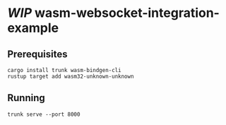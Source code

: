 # *WIP* wasm-websocket-integration-example

## Prerequisites

```
cargo install trunk wasm-bindgen-cli
rustup target add wasm32-unknown-unknown
```

## Running

```
trunk serve --port 8000
```
